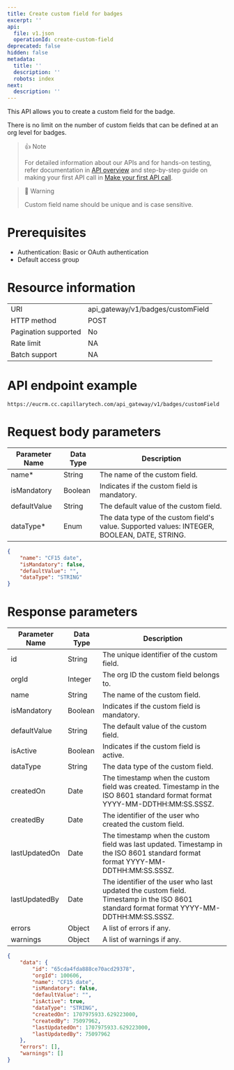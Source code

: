 ```yaml
---
title: Create custom field for badges
excerpt: ''
api:
  file: v1.json
  operationId: create-custom-field
deprecated: false
hidden: false
metadata:
  title: ''
  description: ''
  robots: index
next:
  description: ''
---
```

This API allows you to create a custom field for the badge.

There is no limit on the number of custom fields that can be defined at an org level for badges.

> 👍 Note
>
> For detailed information about our APIs and for hands-on testing, refer documentation in [API overview](https://docs.capillarytech.com/reference/apioverview) and step-by-step guide on making your first API call in [Make your first API call](https://docs.capillarytech.com/reference/make-your-first-api-call).

> 🚧 Warning
>
> Custom field name should be unique and is case sensitive.

# Prerequisites

-   Authentication: Basic or OAuth authentication
-   Default access group

# Resource information

|                      |                                   |
| :------------------- | :-------------------------------- |
| URI                  | api_gateway/v1/badges/customField |
| HTTP method          | POST                              |
| Pagination supported | No                                |
| Rate limit           | NA                                |
| Batch support        | NA                                |

# API endpoint example

`https://eucrm.cc.capillarytech.com/api_gateway/v1/badges/customField`

# Request body parameters

| Parameter Name | Data Type | Description                                                                                  |
| -------------- | --------- | -------------------------------------------------------------------------------------------- |
| name\*         | String    | The name of the custom field.                                                                |
| isMandatory    | Boolean   | Indicates if the custom field is mandatory.                                                  |
| defaultValue   | String    | The default value of the custom field.                                                       |
| dataType\*     | Enum      | The data type of the custom field's value. Supported values: INTEGER, BOOLEAN, DATE, STRING. |

```json
{
    "name": "CF15 date",
    "isMandatory": false,
    "defaultValue": "",
    "dataType": "STRING"
}
```

# Response parameters

| Parameter Name | Data Type | Description                                                                                                                              |
| -------------- | --------- | ---------------------------------------------------------------------------------------------------------------------------------------- |
| id             | String    | The unique identifier of the custom field.                                                                                               |
| orgId          | Integer   | The org ID the custom field belongs to.                                                                                                  |
| name           | String    | The name of the custom field.                                                                                                            |
| isMandatory    | Boolean   | Indicates if the custom field is mandatory.                                                                                              |
| defaultValue   | String    | The default value of the custom field.                                                                                                   |
| isActive       | Boolean   | Indicates if the custom field is active.                                                                                                 |
| dataType       | String    | The data type of the custom field.                                                                                                       |
| createdOn      | Date      | The timestamp when the custom field was created. Timestamp in the ISO 8601 standard format format YYYY-MM-DDTHH:MM:SS.SSSZ.              |
| createdBy      | Date      | The identifier of the user who created the custom field.                                                                                 |
| lastUpdatedOn  | Date      | The timestamp when the custom field was last updated. Timestamp in the ISO 8601 standard format format YYYY-MM-DDTHH:MM:SS.SSSZ.         |
| lastUpdatedBy  | Date      | The identifier of the user who last updated the custom field. Timestamp in the ISO 8601 standard format format YYYY-MM-DDTHH:MM:SS.SSSZ. |
| errors         | Object    | A list of errors if any.                                                                                                                 |
| warnings       | Object    | A list of warnings if any.                                                                                                               |

```json
{
    "data": {
        "id": "65cda4fda888ce70acd29378",
        "orgId": 100606,
        "name": "CF15 date",
        "isMandatory": false,
        "defaultValue": "",
        "isActive": true,
        "dataType": "STRING",
        "createdOn": 1707975933.629223000,
        "createdBy": 75097962,
        "lastUpdatedOn": 1707975933.629223000,
        "lastUpdatedBy": 75097962
    },
    "errors": [],
    "warnings": []
}
```